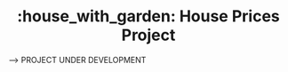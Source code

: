 <h1 align="center"> :house_with_garden: House Prices Project</h1>



--> PROJECT UNDER DEVELOPMENT


